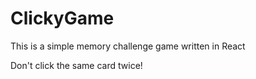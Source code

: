 # ClickyGame
This is a simple memory challenge game written in React

Don't click the same card twice!

